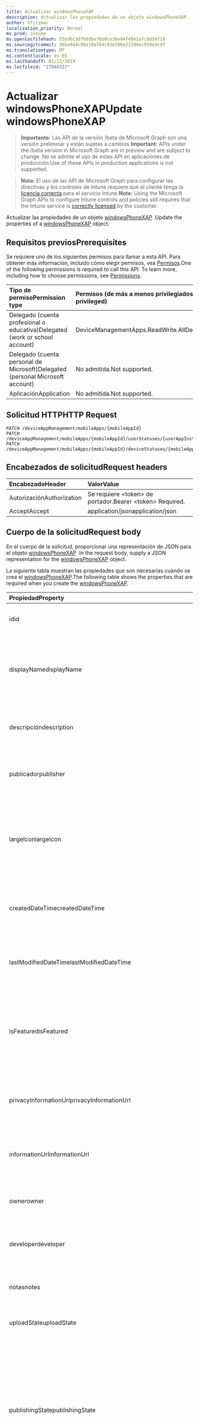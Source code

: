 ```yaml
---
title: Actualizar windowsPhoneXAP
description: Actualizar las propiedades de un objeto windowsPhoneXAP.
author: tfitzmac
localization_priority: Normal
ms.prod: intune
ms.openlocfilehash: 55bd6c3df68dbe76b0ce36e94f49e2a7c8d50f10
ms.sourcegitcommit: 36be044c89a19af84c93e586e22200ec919e4c9f
ms.translationtype: MT
ms.contentlocale: es-ES
ms.lasthandoff: 01/12/2019
ms.locfileid: "27944337"
---
```

# <a name="update-windowsphonexap"></a><span data-ttu-id="4e112-103">Actualizar windowsPhoneXAP</span><span class="sxs-lookup"><span data-stu-id="4e112-103">Update windowsPhoneXAP</span></span>

> <span data-ttu-id="4e112-104">**Importante:** Las API de la versión /beta de Microsoft Graph son una versión preliminar y están sujetas a cambios.</span><span class="sxs-lookup"><span data-stu-id="4e112-104">**Important:** APIs under the /beta version in Microsoft Graph are in preview and are subject to change.</span></span> <span data-ttu-id="4e112-105">No se admite el uso de estas API en aplicaciones de producción.</span><span class="sxs-lookup"><span data-stu-id="4e112-105">Use of these APIs in production applications is not supported.</span></span>

> <span data-ttu-id="4e112-106">**Nota:** El uso de las API de Microsoft Graph para configurar las directivas y los controles de Intune requiere que el cliente tenga la [licencia correcta](https://go.microsoft.com/fwlink/?linkid=839381) para el servicio Intune.</span><span class="sxs-lookup"><span data-stu-id="4e112-106">**Note:** Using the Microsoft Graph APIs to configure Intune controls and policies still requires that the Intune service is [correctly licensed](https://go.microsoft.com/fwlink/?linkid=839381) by the customer.</span></span>

<span data-ttu-id="4e112-107">Actualizar las propiedades de un objeto [windowsPhoneXAP](../resources/intune-apps-windowsphonexap.md) .</span><span class="sxs-lookup"><span data-stu-id="4e112-107">Update the properties of a [windowsPhoneXAP](../resources/intune-apps-windowsphonexap.md) object.</span></span>
## <a name="prerequisites"></a><span data-ttu-id="4e112-108">Requisitos previos</span><span class="sxs-lookup"><span data-stu-id="4e112-108">Prerequisites</span></span>
<span data-ttu-id="4e112-p102">Se requiere uno de los siguientes permisos para llamar a esta API. Para obtener más información, incluido cómo elegir permisos, vea [Permisos](/graph/permissions-reference).</span><span class="sxs-lookup"><span data-stu-id="4e112-p102">One of the following permissions is required to call this API. To learn more, including how to choose permissions, see [Permissions](/graph/permissions-reference).</span></span>

|<span data-ttu-id="4e112-111">Tipo de permiso</span><span class="sxs-lookup"><span data-stu-id="4e112-111">Permission type</span></span>|<span data-ttu-id="4e112-112">Permisos (de más a menos privilegiados)</span><span class="sxs-lookup"><span data-stu-id="4e112-112">Permissions (from most to least privileged)</span></span>|
|:---|:---|
|<span data-ttu-id="4e112-113">Delegado (cuenta profesional o educativa)</span><span class="sxs-lookup"><span data-stu-id="4e112-113">Delegated (work or school account)</span></span>|<span data-ttu-id="4e112-114">DeviceManagementApps.ReadWrite.All</span><span class="sxs-lookup"><span data-stu-id="4e112-114">DeviceManagementApps.ReadWrite.All</span></span>|
|<span data-ttu-id="4e112-115">Delegado (cuenta personal de Microsoft)</span><span class="sxs-lookup"><span data-stu-id="4e112-115">Delegated (personal Microsoft account)</span></span>|<span data-ttu-id="4e112-116">No admitida.</span><span class="sxs-lookup"><span data-stu-id="4e112-116">Not supported.</span></span>|
|<span data-ttu-id="4e112-117">Aplicación</span><span class="sxs-lookup"><span data-stu-id="4e112-117">Application</span></span>|<span data-ttu-id="4e112-118">No admitida.</span><span class="sxs-lookup"><span data-stu-id="4e112-118">Not supported.</span></span>|

## <a name="http-request"></a><span data-ttu-id="4e112-119">Solicitud HTTP</span><span class="sxs-lookup"><span data-stu-id="4e112-119">HTTP Request</span></span>
<!-- {
  "blockType": "ignored"
}
-->
``` http
PATCH /deviceAppManagement/mobileApps/{mobileAppId}
PATCH /deviceAppManagement/mobileApps/{mobileAppId}/userStatuses/{userAppInstallStatusId}/app
PATCH /deviceAppManagement/mobileApps/{mobileAppId}/deviceStatuses/{mobileAppInstallStatusId}/app
```

## <a name="request-headers"></a><span data-ttu-id="4e112-120">Encabezados de solicitud</span><span class="sxs-lookup"><span data-stu-id="4e112-120">Request headers</span></span>
|<span data-ttu-id="4e112-121">Encabezado</span><span class="sxs-lookup"><span data-stu-id="4e112-121">Header</span></span>|<span data-ttu-id="4e112-122">Valor</span><span class="sxs-lookup"><span data-stu-id="4e112-122">Value</span></span>|
|:---|:---|
|<span data-ttu-id="4e112-123">Autorización</span><span class="sxs-lookup"><span data-stu-id="4e112-123">Authorization</span></span>|<span data-ttu-id="4e112-124">Se requiere &lt;token&gt; de portador.</span><span class="sxs-lookup"><span data-stu-id="4e112-124">Bearer &lt;token&gt; Required.</span></span>|
|<span data-ttu-id="4e112-125">Accept</span><span class="sxs-lookup"><span data-stu-id="4e112-125">Accept</span></span>|<span data-ttu-id="4e112-126">application/json</span><span class="sxs-lookup"><span data-stu-id="4e112-126">application/json</span></span>|

## <a name="request-body"></a><span data-ttu-id="4e112-127">Cuerpo de la solicitud</span><span class="sxs-lookup"><span data-stu-id="4e112-127">Request body</span></span>
<span data-ttu-id="4e112-128">En el cuerpo de la solicitud, proporcionar una representación de JSON para el objeto [windowsPhoneXAP](../resources/intune-apps-windowsphonexap.md) .</span><span class="sxs-lookup"><span data-stu-id="4e112-128">In the request body, supply a JSON representation for the [windowsPhoneXAP](../resources/intune-apps-windowsphonexap.md) object.</span></span>

<span data-ttu-id="4e112-129">La siguiente tabla muestran las propiedades que son necesarias cuando se crea el [windowsPhoneXAP](../resources/intune-apps-windowsphonexap.md).</span><span class="sxs-lookup"><span data-stu-id="4e112-129">The following table shows the properties that are required when you create the [windowsPhoneXAP](../resources/intune-apps-windowsphonexap.md).</span></span>

|<span data-ttu-id="4e112-130">Propiedad</span><span class="sxs-lookup"><span data-stu-id="4e112-130">Property</span></span>|<span data-ttu-id="4e112-131">Tipo</span><span class="sxs-lookup"><span data-stu-id="4e112-131">Type</span></span>|<span data-ttu-id="4e112-132">Descripción</span><span class="sxs-lookup"><span data-stu-id="4e112-132">Description</span></span>|
|:---|:---|:---|
|<span data-ttu-id="4e112-133">id</span><span class="sxs-lookup"><span data-stu-id="4e112-133">id</span></span>|<span data-ttu-id="4e112-134">Cadena</span><span class="sxs-lookup"><span data-stu-id="4e112-134">String</span></span>|<span data-ttu-id="4e112-135">Clave de la entidad.</span><span class="sxs-lookup"><span data-stu-id="4e112-135">Key of the entity.</span></span> <span data-ttu-id="4e112-136">Heredado de [mobileApp](../resources/intune-apps-mobileapp.md).</span><span class="sxs-lookup"><span data-stu-id="4e112-136">Inherited from [mobileApp](../resources/intune-apps-mobileapp.md)</span></span>|
|<span data-ttu-id="4e112-137">displayName</span><span class="sxs-lookup"><span data-stu-id="4e112-137">displayName</span></span>|<span data-ttu-id="4e112-138">Cadena</span><span class="sxs-lookup"><span data-stu-id="4e112-138">String</span></span>|<span data-ttu-id="4e112-139">Título de la aplicación importado o proporcionado por el administrador.</span><span class="sxs-lookup"><span data-stu-id="4e112-139">The admin provided or imported title of the app.</span></span> <span data-ttu-id="4e112-140">Heredado de [mobileApp](../resources/intune-apps-mobileapp.md).</span><span class="sxs-lookup"><span data-stu-id="4e112-140">Inherited from [mobileApp](../resources/intune-apps-mobileapp.md)</span></span>|
|<span data-ttu-id="4e112-141">descripción</span><span class="sxs-lookup"><span data-stu-id="4e112-141">description</span></span>|<span data-ttu-id="4e112-142">Cadena</span><span class="sxs-lookup"><span data-stu-id="4e112-142">String</span></span>|<span data-ttu-id="4e112-143">Descripción de la aplicación.</span><span class="sxs-lookup"><span data-stu-id="4e112-143">The description of the app.</span></span> <span data-ttu-id="4e112-144">Heredado de [mobileApp](../resources/intune-apps-mobileapp.md).</span><span class="sxs-lookup"><span data-stu-id="4e112-144">Inherited from [mobileApp](../resources/intune-apps-mobileapp.md)</span></span>|
|<span data-ttu-id="4e112-145">publicador</span><span class="sxs-lookup"><span data-stu-id="4e112-145">publisher</span></span>|<span data-ttu-id="4e112-146">Cadena</span><span class="sxs-lookup"><span data-stu-id="4e112-146">String</span></span>|<span data-ttu-id="4e112-147">Publicador de la aplicación.</span><span class="sxs-lookup"><span data-stu-id="4e112-147">The publisher of the app.</span></span> <span data-ttu-id="4e112-148">Heredado de [mobileApp](../resources/intune-apps-mobileapp.md).</span><span class="sxs-lookup"><span data-stu-id="4e112-148">Inherited from [mobileApp](../resources/intune-apps-mobileapp.md)</span></span>|
|<span data-ttu-id="4e112-149">largeIcon</span><span class="sxs-lookup"><span data-stu-id="4e112-149">largeIcon</span></span>|[<span data-ttu-id="4e112-150">mimeContent</span><span class="sxs-lookup"><span data-stu-id="4e112-150">mimeContent</span></span>](../resources/intune-shared-mimecontent.md)|<span data-ttu-id="4e112-151">Icono grande que se mostrará en los detalles de la aplicación y se usa para cargar el icono.</span><span class="sxs-lookup"><span data-stu-id="4e112-151">The large icon, to be displayed in the app details and used for upload of the icon.</span></span> <span data-ttu-id="4e112-152">Heredado de [mobileApp](../resources/intune-apps-mobileapp.md).</span><span class="sxs-lookup"><span data-stu-id="4e112-152">Inherited from [mobileApp](../resources/intune-apps-mobileapp.md)</span></span>|
|<span data-ttu-id="4e112-153">createdDateTime</span><span class="sxs-lookup"><span data-stu-id="4e112-153">createdDateTime</span></span>|<span data-ttu-id="4e112-154">DateTimeOffset</span><span class="sxs-lookup"><span data-stu-id="4e112-154">DateTimeOffset</span></span>|<span data-ttu-id="4e112-155">Fecha y hora de creación de la aplicación.</span><span class="sxs-lookup"><span data-stu-id="4e112-155">The date and time the app was created.</span></span> <span data-ttu-id="4e112-156">Heredado de [mobileApp](../resources/intune-apps-mobileapp.md).</span><span class="sxs-lookup"><span data-stu-id="4e112-156">Inherited from [mobileApp](../resources/intune-apps-mobileapp.md)</span></span>|
|<span data-ttu-id="4e112-157">lastModifiedDateTime</span><span class="sxs-lookup"><span data-stu-id="4e112-157">lastModifiedDateTime</span></span>|<span data-ttu-id="4e112-158">DateTimeOffset</span><span class="sxs-lookup"><span data-stu-id="4e112-158">DateTimeOffset</span></span>|<span data-ttu-id="4e112-159">Fecha y hora de la última modificación de la aplicación.</span><span class="sxs-lookup"><span data-stu-id="4e112-159">The date and time the app was last modified.</span></span> <span data-ttu-id="4e112-160">Heredado de [mobileApp](../resources/intune-apps-mobileapp.md).</span><span class="sxs-lookup"><span data-stu-id="4e112-160">Inherited from [mobileApp](../resources/intune-apps-mobileapp.md)</span></span>|
|<span data-ttu-id="4e112-161">isFeatured</span><span class="sxs-lookup"><span data-stu-id="4e112-161">isFeatured</span></span>|<span data-ttu-id="4e112-162">Booleano</span><span class="sxs-lookup"><span data-stu-id="4e112-162">Boolean</span></span>|<span data-ttu-id="4e112-163">Valor que indica si el administrador ha marcado la aplicación como destacada. Heredado de [mobileApp](../resources/intune-apps-mobileapp.md).</span><span class="sxs-lookup"><span data-stu-id="4e112-163">The value indicating whether the app is marked as featured by the admin. Inherited from [mobileApp](../resources/intune-apps-mobileapp.md)</span></span>|
|<span data-ttu-id="4e112-164">privacyInformationUrl</span><span class="sxs-lookup"><span data-stu-id="4e112-164">privacyInformationUrl</span></span>|<span data-ttu-id="4e112-165">Cadena</span><span class="sxs-lookup"><span data-stu-id="4e112-165">String</span></span>|<span data-ttu-id="4e112-166">La dirección URL de la declaración de privacidad.</span><span class="sxs-lookup"><span data-stu-id="4e112-166">The privacy statement Url.</span></span> <span data-ttu-id="4e112-167">Heredado de [mobileApp](../resources/intune-apps-mobileapp.md).</span><span class="sxs-lookup"><span data-stu-id="4e112-167">Inherited from [mobileApp](../resources/intune-apps-mobileapp.md)</span></span>|
|<span data-ttu-id="4e112-168">informationUrl</span><span class="sxs-lookup"><span data-stu-id="4e112-168">informationUrl</span></span>|<span data-ttu-id="4e112-169">Cadena</span><span class="sxs-lookup"><span data-stu-id="4e112-169">String</span></span>|<span data-ttu-id="4e112-170">La dirección URL para obtener más información.</span><span class="sxs-lookup"><span data-stu-id="4e112-170">The more information Url.</span></span> <span data-ttu-id="4e112-171">Heredado de [mobileApp](../resources/intune-apps-mobileapp.md).</span><span class="sxs-lookup"><span data-stu-id="4e112-171">Inherited from [mobileApp](../resources/intune-apps-mobileapp.md)</span></span>|
|<span data-ttu-id="4e112-172">owner</span><span class="sxs-lookup"><span data-stu-id="4e112-172">owner</span></span>|<span data-ttu-id="4e112-173">Cadena</span><span class="sxs-lookup"><span data-stu-id="4e112-173">String</span></span>|<span data-ttu-id="4e112-174">Propietario de la aplicación.</span><span class="sxs-lookup"><span data-stu-id="4e112-174">The owner of the app.</span></span> <span data-ttu-id="4e112-175">Heredado de [mobileApp](../resources/intune-apps-mobileapp.md).</span><span class="sxs-lookup"><span data-stu-id="4e112-175">Inherited from [mobileApp](../resources/intune-apps-mobileapp.md)</span></span>|
|<span data-ttu-id="4e112-176">developer</span><span class="sxs-lookup"><span data-stu-id="4e112-176">developer</span></span>|<span data-ttu-id="4e112-177">Cadena</span><span class="sxs-lookup"><span data-stu-id="4e112-177">String</span></span>|<span data-ttu-id="4e112-178">Desarrollador de la aplicación.</span><span class="sxs-lookup"><span data-stu-id="4e112-178">The developer of the app.</span></span> <span data-ttu-id="4e112-179">Heredado de [mobileApp](../resources/intune-apps-mobileapp.md).</span><span class="sxs-lookup"><span data-stu-id="4e112-179">Inherited from [mobileApp](../resources/intune-apps-mobileapp.md)</span></span>|
|<span data-ttu-id="4e112-180">notas</span><span class="sxs-lookup"><span data-stu-id="4e112-180">notes</span></span>|<span data-ttu-id="4e112-181">Cadena</span><span class="sxs-lookup"><span data-stu-id="4e112-181">String</span></span>|<span data-ttu-id="4e112-182">Notas de la aplicación.</span><span class="sxs-lookup"><span data-stu-id="4e112-182">Notes for the app.</span></span> <span data-ttu-id="4e112-183">Heredado de [mobileApp](../resources/intune-apps-mobileapp.md).</span><span class="sxs-lookup"><span data-stu-id="4e112-183">Inherited from [mobileApp](../resources/intune-apps-mobileapp.md)</span></span>|
|<span data-ttu-id="4e112-184">uploadState</span><span class="sxs-lookup"><span data-stu-id="4e112-184">uploadState</span></span>|<span data-ttu-id="4e112-185">Int32</span><span class="sxs-lookup"><span data-stu-id="4e112-185">Int32</span></span>|<span data-ttu-id="4e112-186">El estado de carga.</span><span class="sxs-lookup"><span data-stu-id="4e112-186">The upload state.</span></span> <span data-ttu-id="4e112-187">Heredado de [mobileApp](../resources/intune-apps-mobileapp.md).</span><span class="sxs-lookup"><span data-stu-id="4e112-187">Inherited from [mobileApp](../resources/intune-apps-mobileapp.md)</span></span>|
|<span data-ttu-id="4e112-188">publishingState</span><span class="sxs-lookup"><span data-stu-id="4e112-188">publishingState</span></span>|[<span data-ttu-id="4e112-189">mobileAppPublishingState</span><span class="sxs-lookup"><span data-stu-id="4e112-189">mobileAppPublishingState</span></span>](../resources/intune-apps-mobileapppublishingstate.md)|<span data-ttu-id="4e112-190">Estado de publicación de la aplicación.</span><span class="sxs-lookup"><span data-stu-id="4e112-190">The publishing state for the app.</span></span> <span data-ttu-id="4e112-191">La aplicación no puede asignarse a menos que se publique.</span><span class="sxs-lookup"><span data-stu-id="4e112-191">The app cannot be assigned unless the app is published.</span></span> <span data-ttu-id="4e112-192">Se hereda de [mobileApp](../resources/intune-apps-mobileapp.md).</span><span class="sxs-lookup"><span data-stu-id="4e112-192">Inherited from [mobileApp](../resources/intune-apps-mobileapp.md).</span></span> <span data-ttu-id="4e112-193">Los valores posibles son: `notPublished`, `processing` y `published`.</span><span class="sxs-lookup"><span data-stu-id="4e112-193">Possible values are: `notPublished`, `processing`, `published`.</span></span>|
|<span data-ttu-id="4e112-194">committedContentVersion</span><span class="sxs-lookup"><span data-stu-id="4e112-194">committedContentVersion</span></span>|<span data-ttu-id="4e112-195">Cadena</span><span class="sxs-lookup"><span data-stu-id="4e112-195">String</span></span>|<span data-ttu-id="4e112-196">Versión interna del contenido confirmado.</span><span class="sxs-lookup"><span data-stu-id="4e112-196">The internal committed content version.</span></span> <span data-ttu-id="4e112-197">Heredado de [mobileLobApp](../resources/intune-apps-mobilelobapp.md).</span><span class="sxs-lookup"><span data-stu-id="4e112-197">Inherited from [mobileLobApp](../resources/intune-apps-mobilelobapp.md)</span></span>|
|<span data-ttu-id="4e112-198">fileName</span><span class="sxs-lookup"><span data-stu-id="4e112-198">fileName</span></span>|<span data-ttu-id="4e112-199">Cadena</span><span class="sxs-lookup"><span data-stu-id="4e112-199">String</span></span>|<span data-ttu-id="4e112-200">Nombre del archivo de la aplicación de LOB principal.</span><span class="sxs-lookup"><span data-stu-id="4e112-200">The name of the main Lob application file.</span></span> <span data-ttu-id="4e112-201">Heredado de [mobileLobApp](../resources/intune-apps-mobilelobapp.md).</span><span class="sxs-lookup"><span data-stu-id="4e112-201">Inherited from [mobileLobApp](../resources/intune-apps-mobilelobapp.md)</span></span>|
|<span data-ttu-id="4e112-202">size</span><span class="sxs-lookup"><span data-stu-id="4e112-202">size</span></span>|<span data-ttu-id="4e112-203">Int64</span><span class="sxs-lookup"><span data-stu-id="4e112-203">Int64</span></span>|<span data-ttu-id="4e112-204">Tamaño total, incluidos todos los archivos cargados.</span><span class="sxs-lookup"><span data-stu-id="4e112-204">The total size, including all uploaded files.</span></span> <span data-ttu-id="4e112-205">Heredado de [mobileLobApp](../resources/intune-apps-mobilelobapp.md).</span><span class="sxs-lookup"><span data-stu-id="4e112-205">Inherited from [mobileLobApp](../resources/intune-apps-mobilelobapp.md)</span></span>|
|<span data-ttu-id="4e112-206">minimumSupportedOperatingSystem</span><span class="sxs-lookup"><span data-stu-id="4e112-206">minimumSupportedOperatingSystem</span></span>|[<span data-ttu-id="4e112-207">windowsMinimumOperatingSystem</span><span class="sxs-lookup"><span data-stu-id="4e112-207">windowsMinimumOperatingSystem</span></span>](../resources/intune-apps-windowsminimumoperatingsystem.md)|<span data-ttu-id="4e112-208">Valor del sistema operativo mínimo aplicable.</span><span class="sxs-lookup"><span data-stu-id="4e112-208">The value for the minimum applicable operating system.</span></span>|
|<span data-ttu-id="4e112-209">productIdentifier</span><span class="sxs-lookup"><span data-stu-id="4e112-209">productIdentifier</span></span>|<span data-ttu-id="4e112-210">Cadena</span><span class="sxs-lookup"><span data-stu-id="4e112-210">String</span></span>|<span data-ttu-id="4e112-211">El identificador del producto.</span><span class="sxs-lookup"><span data-stu-id="4e112-211">The Product Identifier.</span></span>|
|<span data-ttu-id="4e112-212">identityVersion</span><span class="sxs-lookup"><span data-stu-id="4e112-212">identityVersion</span></span>|<span data-ttu-id="4e112-213">Cadena</span><span class="sxs-lookup"><span data-stu-id="4e112-213">String</span></span>|<span data-ttu-id="4e112-214">Versión de la identidad.</span><span class="sxs-lookup"><span data-stu-id="4e112-214">The identity version.</span></span>|



## <a name="response"></a><span data-ttu-id="4e112-215">Respuesta</span><span class="sxs-lookup"><span data-stu-id="4e112-215">Response</span></span>
<span data-ttu-id="4e112-216">Si tiene éxito, este método devuelve una `200 OK` código de respuesta y un objeto actualizado [windowsPhoneXAP](../resources/intune-apps-windowsphonexap.md) en el cuerpo de la respuesta.</span><span class="sxs-lookup"><span data-stu-id="4e112-216">If successful, this method returns a `200 OK` response code and an updated [windowsPhoneXAP](../resources/intune-apps-windowsphonexap.md) object in the response body.</span></span>

## <a name="example"></a><span data-ttu-id="4e112-217">Ejemplo</span><span class="sxs-lookup"><span data-stu-id="4e112-217">Example</span></span>
### <a name="request"></a><span data-ttu-id="4e112-218">Solicitud</span><span class="sxs-lookup"><span data-stu-id="4e112-218">Request</span></span>
<span data-ttu-id="4e112-219">Aquí tiene un ejemplo de la solicitud.</span><span class="sxs-lookup"><span data-stu-id="4e112-219">Here is an example of the request.</span></span>
``` http
PATCH https://graph.microsoft.com/beta/deviceAppManagement/mobileApps/{mobileAppId}
Content-type: application/json
Content-length: 1089

{
  "displayName": "Display Name value",
  "description": "Description value",
  "publisher": "Publisher value",
  "largeIcon": {
    "@odata.type": "microsoft.graph.mimeContent",
    "type": "Type value",
    "value": "dmFsdWU="
  },
  "lastModifiedDateTime": "2017-01-01T00:00:35.1329464-08:00",
  "isFeatured": true,
  "privacyInformationUrl": "https://example.com/privacyInformationUrl/",
  "informationUrl": "https://example.com/informationUrl/",
  "owner": "Owner value",
  "developer": "Developer value",
  "notes": "Notes value",
  "uploadState": 11,
  "publishingState": "processing",
  "committedContentVersion": "Committed Content Version value",
  "fileName": "File Name value",
  "size": 4,
  "minimumSupportedOperatingSystem": {
    "@odata.type": "microsoft.graph.windowsMinimumOperatingSystem",
    "v8_0": true,
    "v8_1": true,
    "v10_0": true,
    "v10_1607": true,
    "v10_1703": true,
    "v10_1709": true,
    "v10_1803": true
  },
  "productIdentifier": "Product Identifier value",
  "identityVersion": "Identity Version value"
}
```

### <a name="response"></a><span data-ttu-id="4e112-220">Respuesta</span><span class="sxs-lookup"><span data-stu-id="4e112-220">Response</span></span>
<span data-ttu-id="4e112-p120">Aquí tiene un ejemplo de la respuesta. Nota: Puede que el objeto de respuesta que aparece aquí se trunque para abreviar. Todas las propiedades se devolverán de una llamada real.</span><span class="sxs-lookup"><span data-stu-id="4e112-p120">Here is an example of the response. Note: The response object shown here may be truncated for brevity. All of the properties will be returned from an actual call.</span></span>
``` http
HTTP/1.1 200 OK
Content-Type: application/json
Content-Length: 1251

{
  "@odata.type": "#microsoft.graph.windowsPhoneXAP",
  "id": "301ddc77-dc77-301d-77dc-1d3077dc1d30",
  "displayName": "Display Name value",
  "description": "Description value",
  "publisher": "Publisher value",
  "largeIcon": {
    "@odata.type": "microsoft.graph.mimeContent",
    "type": "Type value",
    "value": "dmFsdWU="
  },
  "createdDateTime": "2017-01-01T00:02:43.5775965-08:00",
  "lastModifiedDateTime": "2017-01-01T00:00:35.1329464-08:00",
  "isFeatured": true,
  "privacyInformationUrl": "https://example.com/privacyInformationUrl/",
  "informationUrl": "https://example.com/informationUrl/",
  "owner": "Owner value",
  "developer": "Developer value",
  "notes": "Notes value",
  "uploadState": 11,
  "publishingState": "processing",
  "committedContentVersion": "Committed Content Version value",
  "fileName": "File Name value",
  "size": 4,
  "minimumSupportedOperatingSystem": {
    "@odata.type": "microsoft.graph.windowsMinimumOperatingSystem",
    "v8_0": true,
    "v8_1": true,
    "v10_0": true,
    "v10_1607": true,
    "v10_1703": true,
    "v10_1709": true,
    "v10_1803": true
  },
  "productIdentifier": "Product Identifier value",
  "identityVersion": "Identity Version value"
}
```





